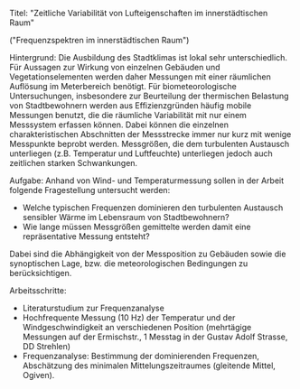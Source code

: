 Titel: "Zeitliche Variabilität von Lufteigenschaften im innerstädtischen Raum"

("Frequenzspektren im innerstädtischen Raum")

Hintergrund: Die Ausbildung des Stadtklimas ist lokal sehr unterschiedlich. Für Aussagen zur Wirkung von einzelnen Gebäuden und Vegetationselementen werden daher Messungen mit einer räumlichen Auflösung im Meterbereich benötigt. Für biometeorologische Untersuchungen, insbesondere zur Beurteilung der thermischen Belastung von Stadtbewohnern werden aus Effizienzgründen häufig mobile Messungen benutzt, die die räumliche Variabilität mit nur einem Messsystem erfassen können. Dabei können die einzelnen charakteristischen Abschnitten der Messstrecke immer nur kurz mit wenige Messpunkte beprobt werden. Messgrößen, die dem turbulenten Austausch unterliegen (z.B. Temperatur und Luftfeuchte) unterliegen jedoch auch zeitlichen starken Schwankungen. 

Aufgabe: Anhand von Wind- und Temperaturmessung sollen in der Arbeit folgende Fragestellung untersucht werden: 

- Welche typischen Frequenzen dominieren den turbulenten Austausch sensibler Wärme im Lebensraum von Stadtbewohnern?
- Wie lange müssen Messgrößen gemittelte werden damit eine repräsentative Messung entsteht?

Dabei sind die Abhängigkeit von der Messposition zu Gebäuden sowie die synoptischen Lage, bzw. die meteorologischen Bedingungen zu berücksichtigen.

Arbeitsschritte:

- Literaturstudium zur Frequenzanalyse
- Hochfrequente Messung (10 Hz) der Temperatur und der Windgeschwindigkeit an verschiedenen Position (mehrtägige Messungen auf der Ermischstr., 1 Messtag in der Gustav Adolf Strasse, DD Strehlen)
- Frequenzanalyse: Bestimmung der dominierenden Frequenzen, Abschätzung des minimalen Mittelungszeitraumes (gleitende Mittel, Ogiven).

